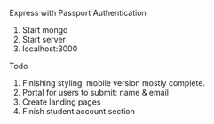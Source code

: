Express with Passport Authentication

1. Start mongo
2. Start server
3. localhost:3000

Todo

1. Finishing styling, mobile version mostly complete.
2. Portal for users to submit: name & email
3. Create landing pages
4. Finish student account section
